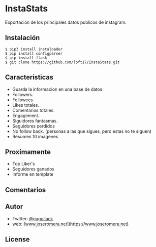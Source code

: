 # InstaStats
Exportación de los principales datos publicos de instagram. 

## Instalación
```
$ pip3 install instaloader
$ pip install configparser
$ pip install flask
$ git clone https://github.com/loft17/InstaStats.git
```

## Caracteristicas
- Guarda la informacion en una base de datos
- Followers.
- Followees.
- Likes totales.
- Comentarios totales.
- Engagement.
- Siguidores fantasmas.
- Seguidores perdidos
- No follow back. (personas a las que sigues, pero estas no te siguen)
- Resumen 10 imagenes

## Proximamente
- Top Liker's
- Seguidores ganados
- Informe en template



## Comentarios

## Autor
- Twitter: [@gogollack](https://twitter.com/gogollack)
- web: [www.joseromera.net](https://www.joseromera.net)

## License
